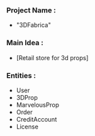 ### Project Name :
+ "3DFabrica"


### Main Idea : 
+ [Retail store for 3d props]

### Entities :
+ User
+ 3DProp
+ MarvelousProp
+ Order
+ CreditAccount
+ License